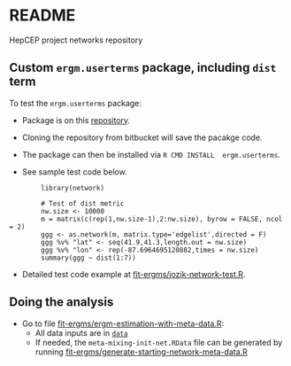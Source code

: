 # README #

HepCEP project networks repository


## Custom `ergm.userterms` package, including `dist` term

To test the `ergm.userterms` package:  

- Package is on this [repository](https://bitbucket.org/jozik/hepcep_networks/src/master/fit-ergms/).

- Cloning the repository from bitbucket will save the pacakge code.   

- The package can then be installed via `R CMD INSTALL  ergm.userterms`.    
    
- See sample test code below.    <br>  

```
        library(network)

        # Test of dist metric 
        nw.size <- 10000
        m = matrix(c(rep(1,nw.size-1),2:nw.size), byrow = FALSE, ncol = 2)
        ggg <- as.network(m, matrix.type='edgelist',directed = F)
        ggg %v% "lat" <- seq(41.9,41.3,length.out = nw.size)
        ggg %v% "lon" <- rep(-87.6964695120882,times = nw.size)
        summary(ggg ~ dist(1:7))    
```         
            
-  Detailed test code example at [fit-ergms/jozik-network-test.R](https://bitbucket.org/jozik/hepcep_networks/src/master/fit-ergms/jozik-network-test.R).


## Doing the analysis
   - Go to file [fit-ergms/ergm-estimation-with-meta-data.R](https://bitbucket.org/jozik/hepcep_networks/src/master/fit-ergms/ergm-estimation-with-meta-data.R):
      * All data inputs are in [`data`](https://bitbucket.org/jozik/hepcep_networks/src/master/data/)
      * If needed, the `meta-mixing-init-net.RData` file can be generated by running 
        [fit-ergms/generate-starting-network-meta-data.R](https://bitbucket.org/jozik/hepcep_networks/src/master/fit-ergms/generate-starting-network-meta-data.R)
      
        